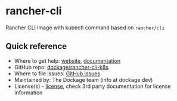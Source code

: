 # rancher-cli
Rancher CLI image with kubectl command based on `rancher/cli`

## Quick reference
* Where to get help: [website](https://dockage.dev/), [documentation](https://dockage.dev/docs/)
* GitHub repo: [dockage/rancher-cli-k8s](https://github.com/dockage/rancher-cli-k8s)
* Where to file issues: [GitHub issues](https://github.com/dockage/rancher-cli-k8s/issues)
* Maintained by: The Dockage team (info at dockage.dev)
* License(s) - [license](https://github.com/dockage/rancher-cli-k8s/blob/main/LICENSE), check 3rd party documentation for license information
